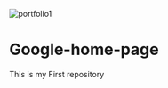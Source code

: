 ![portfolio1](https://user-images.githubusercontent.com/87072216/126638446-340aba6f-9efe-4a04-8f0a-970451083ba9.jpg)
# Google-home-page
This is my First repository
